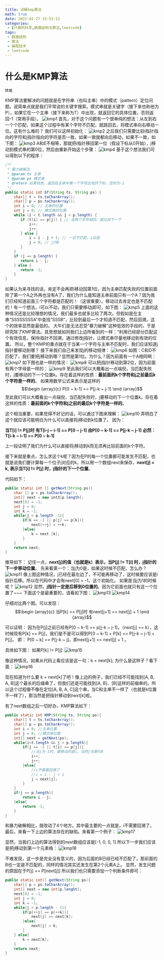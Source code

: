 ```yaml
---
title: 详解kmp算法
math: true
date: 2022-02-27 15:53:13
categories:
 - [计算机科学,数据结构与算法,leetcode]
tags: 
 - 数据结构
 - 算法
 - 编程技术
 - leetcode
---
```


# 什么是KMP算法
`转载`

KMP算法要解决的问题就是在字符串（也叫主串）中的模式（pattern）定位问题。说简单点就是我们平常说的关键字搜索。模式串就是关键字（接下来也称他为P），如果它在一个主串（接下来称为T）中出现，就返回它的具体位置，否则返回-1（常用手段）。
![kmp1](/assets/algorithms/KMP1.png)
首先，对于这个问题有一个很单纯的想法：从左到右一个个匹配，如果这个过程中有某个字符不匹配，就跳回去，将模式串向右移动一位。这有什么难的？
我们可以这样初始化：
![kmp2](/assets/algorithms/KMP2.png)
之后我们只需要比较i指针指向的字符和j指针指向的字符是否一致。如果一致就都向后移动，如果不一致，如下图：
![kmp3](/assets/algorithms/KMP3.png)
A和E不相等，那就把i指针移回第一位（假设下标从0开始），j移动到模式串的第0位，然后由重新开始这个步骤：
![kmp4](/assets/algorithms/KMP4.png)
基于这个想法我们可以得到以下的程序：
```java
/**
 * 暴力破解法
 * @param ts 主串
 * @param ps 模式串
 * @return 如果找到，返回在主串中第一个字符出现的下标，否则为-1
 */
public static int bf(String ts, String ps) {
    char[] t = ts.toCharArray();
    char[] p = ps.toCharArray();
    int i = 0; // 主串的位置
    int j = 0; // 模式串的位置
    while (i < t.length && j < p.length) {
       if (t[i] == p[j]) { // 当两个字符相同，就比较下一个
           i++;
           j++;
       } else {
           i = i - j + 1; // 一旦不匹配，i后退
           j = 0; // j归0
       }
    }
    if (j == p.length) {
       return i - j;
    } else {
       return -1;
    }
}
```
如果认为来寻找的话，肯定不会再把i移动回第1位，因为主串匹配失败的位置前面除了第一个A之外再也没有A了，我们为什么能知道主串前面只有一个A？因为我们已经知道前面三个字符都是匹配的！（这很重要）。移动过去肯定也是不匹配的！有一个想法，i可以不动，我们只需要移动j即可，如下图：
![kmp5](/assets/algorithms/KMP5.png)
上面的这种情况还是比较理想的情况，我们最多也就多比较了两次。但假如是在主串“SSSSSSSSA”中查找“SSSB”，比较到最后一个才知道不匹配，然后回溯，这个的效率显然是最低的。
大牛们是无法忍受“暴力破解”这种低效的手段的，于是研究除了KMP算法。其思想就如同我们上边所看到的一样：“利用已经部分匹配这个有效信息，保持i指针不回溯，通过修改j指针，让模式串尽量地移动到有效的位置。
所以，整个KMP的重点就在于当某一个字符与主串不匹配时，我们应该知道j指针要移动到哪？
接下来我们自己来发现j的移动规律：
![kmp6](/assets/algorithms/KMP6.png)
如图：C和D不匹配了，我们要把j移动到哪？显然是第1位。为什么？因为前面有一个A相同啊：
![kmp7](/assets/algorithms/KMP7.png)
如下图也是一样的情况：
![kmp8](/assets/algorithms/KMP8.png)
可以把j指针移动到第2位，因为前面有两个字母是一样的：
![kmp9](/assets/algorithms/KMP9.png)
至此我们可以大概看出一点端倪，当匹配失败时，j要移动的下一个位置k。存在着这样的性质：**最前面的k个字符和j之前最后k个字符是一样的**。
如果用数学公式来表示是这样的
$$\begin {array}{c}
P[0 ~ k-1] == P[j-k ~ j-1]
\end {array}$$
至此我们可以大概看出一点端倪，当匹配失败时，j要移动的下一个位置k。存在着这样的性质：**最前面的k个字符和j之前的最后k个字符是一样的**。

这个相当重要，如果觉得不好记的话，可以通过下图来理解：
![kmp10](/assets/algorithms/KMP10.png)
弄明白了这个就应该可能明白为什么可以直接将j移动到k位置了。
因为：

**当T[i] != P[j]时**
**有T[i-j ~ i-1] == P[0 ~ j-1]**
**由P[0 ~ k-1] == P[j-k ~ j-1]**
**必然：T[i-k ~ i-1] == P[0 ~ k-1]**


上一段证明了我们为什么可以直接将j移动到k而无须再比较前面的k个字符。

接下来就是重点，怎么求这个k呢？因为在P的每一个位置都可能发生不匹配，也就是说我们要计算每一个位子j对应的k，所以用一个数组next来保存，**next[j] = k, 表示当T[i] != P[j] 时，j指针的下一个位置**。

代码如下：
```java
public static int [] getNext(String ps){
    char [] p = ps.toCharArray();
    int[] next = new int3[p.length];
    next[0] = -1;
    int j = 0;
    int k = -1;
    while(j < p.length -1){
        if(k == -1 || p[j] == p[k]){
            next[++j] = ++k;
        }else{
            k = next [k];
        }
    }
    return next;
}
```
推导如下：
记住一点，**next[j]的值（也就是k）表示，当P[j] != T[i] 时，j指针的下一步移动位置**。
先来看第一个：当j为0是，如果这时候不匹配，怎么办？
![kmp11](/assets/algorithms/KMP11.png)
像上图这种情况，j已经在最左边了，不可能再移动了，这时候要应该是i指针后移。所以在代码中才会有next[0] = -1，这个初始化。
如果是当j为1的时候呢？
![kmp12](/assets/algorithms/KMP12.png)
显然，**j指针一定是后移到0位置的**。因为它前面也就只有这一个位置了~~~
下面这个是最重要的，请看如下图：
![kmp13](/assets/algorithms/KMP13.png)
![kmp14](/assets/algorithms/KMP14.png)

仔细对比两个图。可以发现：
$$\begin {array}{c}
当P[k] == P[j]时
有next[j+1] == next[j] + 1
\end {array}$$

可以证明：
因为在P[j]之前已经有P[0 ~ k-1] == p[j-k ~ j-1]。（next[j] == k），这时候现有P[k] == P[j]，我们是不是可以得到P[0 ~ k-1] + P[k] == P[j-k ~ j-1] + P[j]。
即： P[0 ~ k] == P[j-k ~ j]，即next[j+1] == next[j] + 1 。

具体如下图：
如果P[k] != P[j]:
![kmp15](/assets/algorithms/KMP15.png)

像这种情况，如果从代码上看应该是这一句：k = next[k]; 为什么是这样子？看下面：
![kmp16](/assets/algorithms/KMP16.png)

现在知道为什么要 k = next[k]了吧！像上边的例子，我们已经不可能找到[A, B, A, B]这个最长的后缀串了，但我们还是可能找到[A, B]、[B]这样的前缀串的。所以这个过程像不像在定位[A, B, A, C]这个串，当C和主串不一样了（也就是k位置不一样了），那当然是把指针移动到next[k]啦。

有了next数组之后一切好办，KMP算法如下：
```java
public static int KMP(String ts, String ps){
    char[] t = ts.toCharArray();
    char[] p = ps.toCharArray();
    int i = 0; //主串位置
    int j = 0; //模式串位置
    int[] next = getNext(ps);
    while(i<t.length && j < p.length){
        if(j == -1 || t[i] == p[j]){
            //当j为-1时，要移动的是i，当然j也要归0
            i++;
            j++;
        }else{
            //i不需要回溯了
            //i = i - j + 1
            j = next[j];
        }
    }
    if(j == p.length){
        return i - j;
    }else{
        return -1;
    }
}
```
和暴力破解相比，就改动了4个地方。其中最主要的一点就是，i不需要回溯了。
最后，来看一下上边的算法存在的缺陷。来看第一个例子：
![kmp17](/assets/algorithms/KMP17.png)

显然，当我们上边的算法得到的next数组应该是[-1, 0, 0, 1]
所以下一步我们应该是把j移动到第一个元素格：
![kmp18](/assets/algorithms/KMP18.png)

不难发现，这一步是完全没有意义的，因为后面的B已经已经不匹配了，那前面的B也一定是不匹配的，同样的情况其实还发生在第2个元素A上。
显然，发生问题的原因在于P[j] == P[next[j]]
所以我们也只需要添加一个判断条件即可：
```java
public static int[] getNext(String ps){
    char[] p = ps.toCharArray();
    int[] next = new int[p.lenght];
    next[0] = -1;
    int j = 0;
    int k = -1;
    while(j < p.length - 1){
        if(p[++j] == p[++k]){
            next[j] == next[k];
        }else{
            next[j] = k;
        }
    } else{
        k = next[k];
    }
    return next;
}
